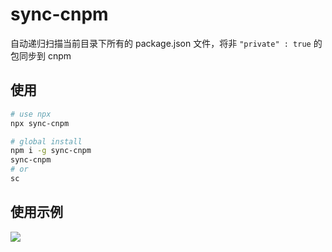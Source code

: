 # sync-cnpm

自动递归扫描当前目录下所有的 package.json 文件，将非 `"private" : true` 的包同步到 cnpm

## 使用
```sh
# use npx
npx sync-cnpm

# global install
npm i -g sync-cnpm
sync-cnpm
# or
sc
```

## 使用示例
![](https://img.cdn.sugarat.top/mdImg/MTY5NDE4NDgxNDI3NA==694184814274)